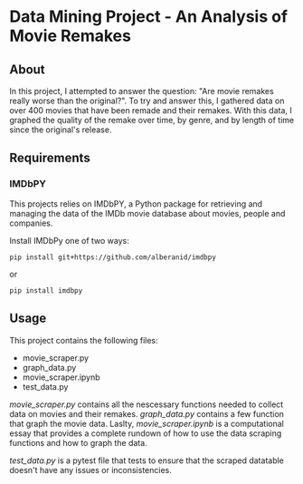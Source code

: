 # Data Mining Project - An Analysis of Movie Remakes
## **About**
In this project, I attempted to answer the question: "Are movie remakes really worse than the original?". To try and answer this, I gathered data on over 400 movies that have been remade and their remakes. With this data, I graphed the quality of the remake over time, by genre, and by length of time since the original's release. 

## **Requirements**
### IMDbPY
This projects relies on IMDbPY, a Python package for retrieving and managing the data of the IMDb movie database about movies, people and companies.

Install IMDbPy one of two ways:

`pip install git+https://github.com/alberanid/imdbpy`

or 

`pip install imdbpy`

## **Usage**
This project contains the following files: 
- movie_scraper.py
- graph_data.py
- movie_scraper.ipynb
- test_data.py

*movie_scraper.py* contains all the nescessary functions needed to collect data on movies and their remakes. *graph_data.py* contains a few function that graph the movie data. Laslty, *movie_scraper.ipynb* is a computational essay that provides a complete rundown of how to use the data scraping functions and how to graph the data. 

*test_data.py* is a pytest file that tests to ensure that the scraped datatable doesn't have any issues or inconsistencies.
